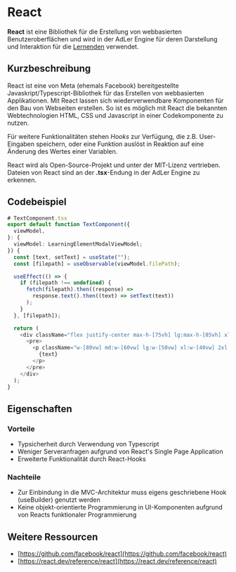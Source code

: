 # React
**React** ist eine Bibliothek für die Erstellung von webbasierten Benutzeroberflächen und wird in der AdLer Engine für deren 
Darstellung und Interaktion für die [Lernenden](Lernende-GE.md) verwendet.


## Kurzbeschreibung
React ist eine von Meta (ehemals Facebook) bereitgestellte Javaskript/Typescript-Bibliothek für das Erstellen von 
webbasierten Applikationen.
Mit React lassen sich wiederverwendbare Komponenten für den Bau von Webseiten erstellen. So ist es möglich mit React die 
bekannten Webtechnologien HTML, CSS und Javascript in einer Codekomponente zu nutzen.

Für weitere Funktionalitäten stehen *Hooks* zur Verfügung, die z.B. User-Eingaben speichern, 
oder eine Funktion auslöst in Reaktion auf eine Änderung des Wertes einer Variablen.

React wird als Open-Source-Projekt und unter der MIT-Lizenz vertrieben. Dateien von React sind an der **.tsx**-Endung 
in der AdLer Engine zu erkennen.

## Codebeispiel
```Typescript
# TextComponent.tsx
export default function TextComponent({
  viewModel,
}: {
  viewModel: LearningElementModalViewModel;
}) {
  const [text, setText] = useState("");
  const [filepath] = useObservable(viewModel.filePath);

  useEffect(() => {
    if (filepath !== undefined) {
      fetch(filepath).then((response) =>
        response.text().then((text) => setText(text))
      );
    }
  }, [filepath]);

  return (
    <div className="flex justify-center max-h-[75vh] lg:max-h-[85vh] xl:max-h-[85vh] w-fit h-fit max-w-[99vw] font-medium text-black">
      <pre>
        <p className="w-[80vw] md:w-[60vw] lg:w-[50vw] xl:w-[40vw] 2xl:[30vw] p-8 bg-white rounded-lg overflow-auto">
          {text}
        </p>
      </pre>
    </div>
  );
}
```

## Eigenschaften
### Vorteile
- Typsicherheit durch Verwendung von Typescript
- Weniger Serveranfragen aufgrund von React's Single Page Application
- Erweiterte Funktionalität durch React-Hooks

### Nachteile
- Zur Einbindung in die MVC-Architektur muss eigens geschriebene Hook (useBuilder) genutzt werden
- Keine objekt-orientierte Programmierung in UI-Komponenten aufgrund von Reacts funktionaler Programmierung

## Weitere Ressourcen
- [https://github.com/facebook/react](https://github.com/facebook/react)
- [https://react.dev/reference/react](https://react.dev/reference/react)